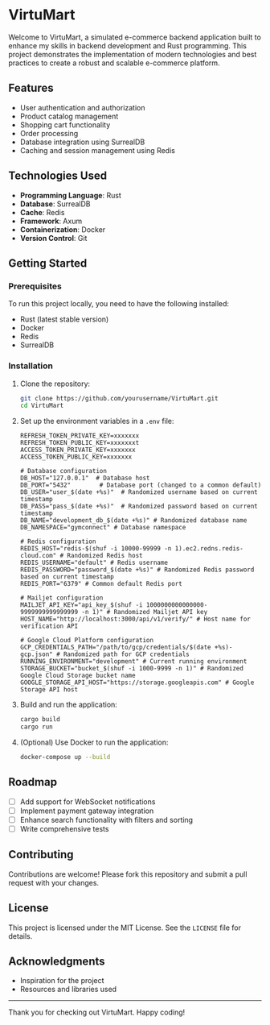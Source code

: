 # VirtuMart

Welcome to VirtuMart, a simulated e-commerce backend application built to enhance my skills in backend development and Rust programming. This project demonstrates the implementation of modern technologies and best practices to create a robust and scalable e-commerce platform.

## Features

- User authentication and authorization
- Product catalog management
- Shopping cart functionality
- Order processing
- Database integration using SurrealDB
- Caching and session management using Redis

## Technologies Used

- **Programming Language**: Rust
- **Database**: SurrealDB
- **Cache**: Redis
- **Framework**: Axum
- **Containerization**: Docker
- **Version Control**: Git

## Getting Started

### Prerequisites

To run this project locally, you need to have the following installed:

- Rust (latest stable version)
- Docker
- Redis
- SurrealDB

### Installation

1. Clone the repository:

   ```bash
   git clone https://github.com/yourusername/VirtuMart.git
   cd VirtuMart
   ```

2. Set up the environment variables in a `.env` file:

   ```env
   REFRESH_TOKEN_PRIVATE_KEY=xxxxxxx
   REFRESH_TOKEN_PUBLIC_KEY=xxxxxxxt
   ACCESS_TOKEN_PRIVATE_KEY=xxxxxxx
   ACCESS_TOKEN_PUBLIC_KEY=xxxxxxx
   
   # Database configuration
   DB_HOST="127.0.0.1"  # Database host
   DB_PORT="5432"        # Database port (changed to a common default)
   DB_USER="user_$(date +%s)"  # Randomized username based on current timestamp
   DB_PASS="pass_$(date +%s)"  # Randomized password based on current timestamp
   DB_NAME="development_db_$(date +%s)" # Randomized database name
   DB_NAMESPACE="gymconnect" # Database namespace
   
   # Redis configuration
   REDIS_HOST="redis-$(shuf -i 10000-99999 -n 1).ec2.redns.redis-cloud.com" # Randomized Redis host
   REDIS_USERNAME="default" # Redis username
   REDIS_PASSWORD="password_$(date +%s)" # Randomized Redis password based on current timestamp
   REDIS_PORT="6379" # Common default Redis port
   
   # Mailjet configuration
   MAILJET_API_KEY="api_key_$(shuf -i 1000000000000000-9999999999999999 -n 1)" # Randomized Mailjet API key
   HOST_NAME="http://localhost:3000/api/v1/verify/" # Host name for verification API
   
   # Google Cloud Platform configuration
   GCP_CREDENTIALS_PATH="/path/to/gcp/credentials/$(date +%s)-gcp.json" # Randomized path for GCP credentials
   RUNNING_ENVIRONMENT="development" # Current running environment
   STORAGE_BUCKET="bucket_$(shuf -i 1000-9999 -n 1)" # Randomized Google Cloud Storage bucket name
   GOOGLE_STORAGE_API_HOST="https://storage.googleapis.com" # Google Storage API host
   ```

3. Build and run the application:

   ```bash
   cargo build
   cargo run
   ```

4. (Optional) Use Docker to run the application:

   ```bash
   docker-compose up --build
   ```

## Roadmap

- [ ] Add support for WebSocket notifications
- [ ] Implement payment gateway integration
- [ ] Enhance search functionality with filters and sorting
- [ ] Write comprehensive tests

## Contributing

Contributions are welcome! Please fork this repository and submit a pull request with your changes.

## License

This project is licensed under the MIT License. See the `LICENSE` file for details.

## Acknowledgments

- Inspiration for the project
- Resources and libraries used

---
Thank you for checking out VirtuMart. Happy coding!
